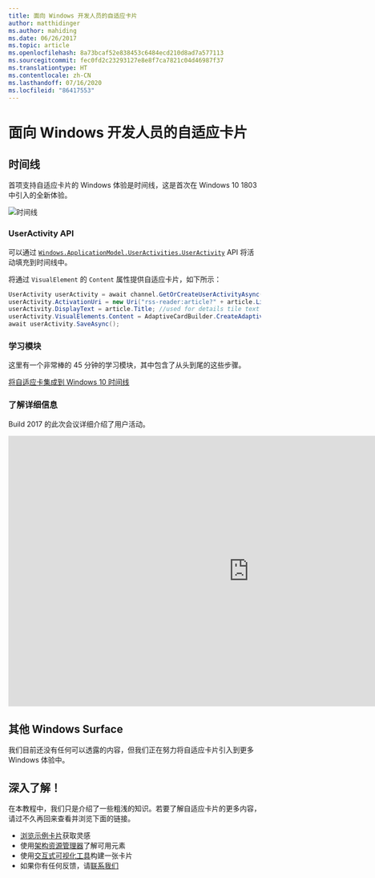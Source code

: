 ```yaml
---
title: 面向 Windows 开发人员的自适应卡片
author: matthidinger
ms.author: mahiding
ms.date: 06/26/2017
ms.topic: article
ms.openlocfilehash: 8a73bcaf52e838453c6484ecd210d8ad7a577113
ms.sourcegitcommit: fec0fd2c23293127e8e8f7ca7821c04d46987f37
ms.translationtype: HT
ms.contentlocale: zh-CN
ms.lasthandoff: 07/16/2020
ms.locfileid: "86417553"
---
```

# <a name="adaptive-cards-for-windows-developers"></a>面向 Windows 开发人员的自适应卡片

## <a name="timeline"></a>时间线

首项支持自适应卡片的 Windows 体验是时间线，这是首次在 Windows 10 1803 中引入的全新体验。 

![时间线](media/windows/timeline.png)

### <a name="useractivity-api"></a>UserActivity API

可以通过 [`Windows.ApplicationModel.UserActivities.UserActivity`](https://docs.microsoft.com/uwp/api/windows.applicationmodel.useractivities.useractivity) API 将活动填充到时间线中。

将通过 `VisualElement` 的 `Content` 属性提供自适应卡片，如下所示：

```csharp
UserActivity userActivity = await channel.GetOrCreateUserActivityAsync(activityId, new HostName("contoso.com"));
userActivity.ActivationUri = new Uri("rss-reader:article?" + article.Link);
userActivity.DisplayText = article.Title; //used for details tile text
userActivity.VisualElements.Content = AdaptiveCardBuilder.CreateAdaptiveCardFromJson(jsonString);
await userActivity.SaveAsync();
```

### <a name="learning-module"></a>学习模块

这里有一个非常棒的 45 分钟的学习模块，其中包含了从头到尾的这些步骤。

[将自适应卡集成到 Windows 10 时间线](https://docs.microsoft.com/learn/modules/integrate-app-into-windows-10-timeline/)

### <a name="learn-more"></a>了解详细信息

Build 2017 的此次会议详细介绍了用户活动。

<iframe src="https://channel9.msdn.com/Events/Build/2017/B8108/player" width="960" height="540" allowFullScreen frameBorder="0"></iframe>

## <a name="other-windows-surfaces"></a>其他 Windows Surface
我们目前还没有任何可以透露的内容，但我们正在努力将自适应卡片引入到更多 Windows 体验中。

## <a name="dive-in"></a>深入了解！

在本教程中，我们只是介绍了一些粗浅的知识。若要了解自适应卡片的更多内容，请过不久再回来查看并浏览下面的链接。

* [浏览示例卡片](https://adaptivecards.io/samples/)获取灵感
* 使用[架构资源管理器](https://adaptivecards.io/explorer)了解可用元素
* 使用[交互式可视化工具](https://adaptivecards.io/visualizer/index.html?hostApp=Skype)构建一张卡片
* 如果你有任何反馈，请[联系我们](https://adaptivecards.io/connect)
